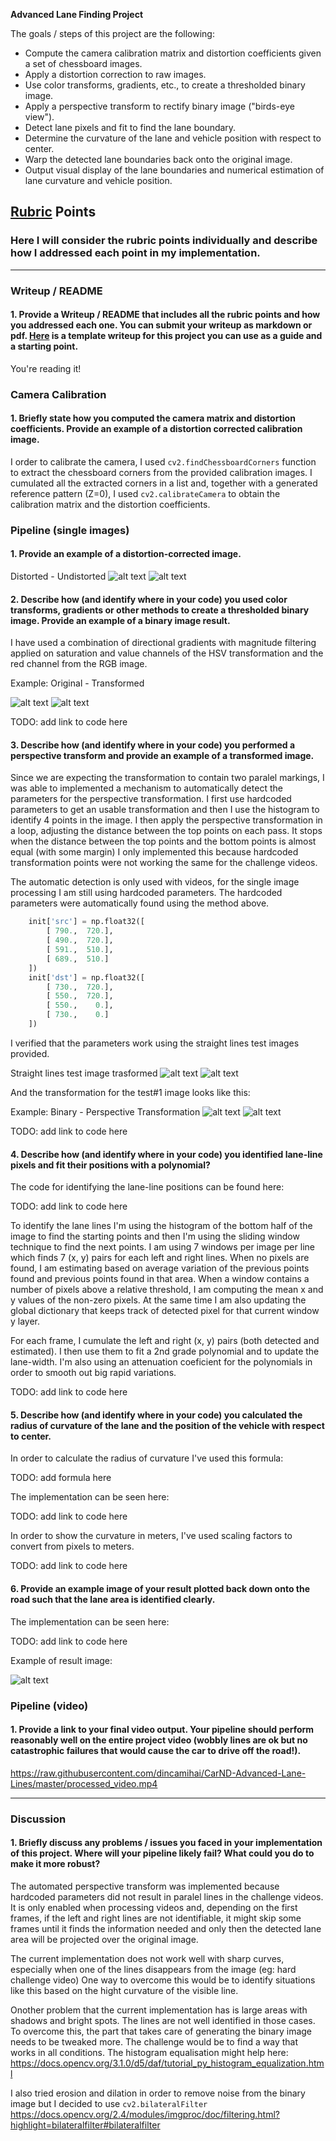 **Advanced Lane Finding Project**

The goals / steps of this project are the following:

* Compute the camera calibration matrix and distortion coefficients given a set of chessboard images.
* Apply a distortion correction to raw images.
* Use color transforms, gradients, etc., to create a thresholded binary image.
* Apply a perspective transform to rectify binary image ("birds-eye view").
* Detect lane pixels and fit to find the lane boundary.
* Determine the curvature of the lane and vehicle position with respect to center.
* Warp the detected lane boundaries back onto the original image.
* Output visual display of the lane boundaries and numerical estimation of lane curvature and vehicle position.

[//]: # (Image References)

[image2]: ./test_images/test1.jpg "Original Image"
[image2-undist]: ./writeup-examples/test1-undist.png "Undistorted Image"
[image2-binary]: ./writeup-examples/test1-binary.png "Binary Undistorted Image"
[image2-warped]: ./writeup-examples/test1-warped.png "Binary Perspective Transformed Image"
[orig-test2]: ./test_images/straight_lines1.jpg "Original Test #2 Image"
[perspective-test2]: ./writeup-examples/perspective-test2.png "Binary Perspective Transformed Test Image #2"
[plotted-result]: ./writeup-examples/result.png "Plotted result"
[image4]: ./examples/warped_straight_lines.jpg "Warp Example"
[image5]: ./examples/color_fit_lines.jpg "Fit Visual"
[image6]: ./examples/example_output.jpg "Output"
[video1]: ./project_video.mp4 "Video"

## [Rubric](https://review.udacity.com/#!/rubrics/571/view) Points

### Here I will consider the rubric points individually and describe how I addressed each point in my implementation.

---

### Writeup / README

#### 1. Provide a Writeup / README that includes all the rubric points and how you addressed each one.  You can submit your writeup as markdown or pdf.  [Here](https://github.com/udacity/CarND-Advanced-Lane-Lines/blob/master/writeup_template.md) is a template writeup for this project you can use as a guide and a starting point.

You're reading it!

### Camera Calibration

#### 1. Briefly state how you computed the camera matrix and distortion coefficients. Provide an example of a distortion corrected calibration image.

I order to calibrate the camera, I used `cv2.findChessboardCorners` function to extract the chessboard corners from the provided calibration images.
I cumulated all the extracted corners in a list and, together with a generated reference pattern (Z=0), I used `cv2.calibrateCamera` to obtain the calibration matrix and the distortion coefficients.


### Pipeline (single images)

#### 1. Provide an example of a distortion-corrected image.

Distorted - Undistorted
![alt text][image2] ![alt text][image2-undist]

#### 2. Describe how (and identify where in your code) you used color transforms, gradients or other methods to create a thresholded binary image.  Provide an example of a binary image result.

I have used a combination of directional gradients with magnitude filtering applied on saturation and value channels of the HSV transformation and the red channel from the RGB image.

Example: Original - Transformed

![alt text][image2-undist] ![alt text][image2-binary]

TODO: add link to code here

#### 3. Describe how (and identify where in your code) you performed a perspective transform and provide an example of a transformed image.

Since we are expecting the transformation to contain two paralel markings, I was able to implemented a mechanism to automatically detect the parameters for the perspective transformation.
I first use hardcoded parameters to get an usable transformation and then I use the histogram to identify 4 points in the image.
I then apply the perspective transformation in a loop, adjusting the distance between the top points on each pass.
It stops when the distance between the top points and the bottom points is almost equal (with some margin)
I only implemented this because hardcoded transformation points were not working the same for the challenge videos.

The automatic detection is only used with videos, for the single image processing I am still using hardcoded parameters.
The hardcoded parameters were automatically found using the method above.

```python
    init['src'] = np.float32([
        [ 790.,  720.],
        [ 490.,  720.],
        [ 591.,  510.],
        [ 689.,  510.]
    ])
    init['dst'] = np.float32([
        [ 730.,  720.],
        [ 550.,  720.],
        [ 550.,    0.],
        [ 730.,    0.]
    ])
```

I verified that the parameters work using the straight lines test images provided.

Straight lines test image trasformed
![alt text][orig-test2] ![alt text][perspective-test2]

And the transformation for the test#1 image looks like this:

Example: Binary - Perspective Transformation
![alt text][image2-binary] ![alt text][image2-warped]

TODO: add link to code here

#### 4. Describe how (and identify where in your code) you identified lane-line pixels and fit their positions with a polynomial?

The code for identifying the lane-line positions can be found here:

TODO: add link to code here

To identify the lane lines I'm using the histogram of the bottom half of the image to find the starting points and then I'm using the sliding window technique to find the next points.
I am using 7 windows per image per line which finds 7 (x, y) pairs for each left and right lines.
When no pixels are found, I am estimating based on average variation of the previous points found and previous points found in that area.
When a window contains a number of pixels above a relative threshold, I am computing the mean x and y values of the non-zero pixels.
At the same time I am also updating the global dictionary that keeps track of detected pixel for that current window y layer.

For each frame, I cumulate the left and right (x, y) pairs (both detected and estimated).
I then use them to fit a 2nd grade polynomial and to update the lane-width.
I'm also using an attenuation coeficient for the polynomials in order to smooth out big rapid variations.

TODO: add link to code here

#### 5. Describe how (and identify where in your code) you calculated the radius of curvature of the lane and the position of the vehicle with respect to center.

In order to calculate the radius of curvature I've used this formula:

TODO: add formula here

The implementation can be seen here:

TODO: add link to code here

In order to show the curvature in meters, I've used scaling factors to convert from pixels to meters.

TODO: add link to code here

#### 6. Provide an example image of your result plotted back down onto the road such that the lane area is identified clearly.

The implementation can be seen here:

TODO: add link to code here

Example of result image:

![alt text][plotted-result]


### Pipeline (video)

#### 1. Provide a link to your final video output.  Your pipeline should perform reasonably well on the entire project video (wobbly lines are ok but no catastrophic failures that would cause the car to drive off the road!).

https://raw.githubusercontent.com/dincamihai/CarND-Advanced-Lane-Lines/master/processed_video.mp4

---

### Discussion

#### 1. Briefly discuss any problems / issues you faced in your implementation of this project.  Where will your pipeline likely fail?  What could you do to make it more robust?

The automated perspective transform was implemented because hardcoded parameters did not result in paralel lines in the challenge videos.
It is only enabled when processing videos and, depending on the first frames, if the left and right lines are not identifiable, it might skip some frames until it finds the information needed and only then the detected lane area will be projected over the original image.

The current implementation does not work well with sharp curves, especially when one of the lines disappears from the image (eg: hard challenge video)
One way to overcome this would be to identify situations like this based on the hight curvature of the visible line.

Onother problem that the current implementation has is large areas with shadows and bright spots. The lines are not well identified in those cases.
To overcome this, the part that takes care of generating the binary image needs to be tweaked more.
The challenge would be to find a way that works in all conditions. The histogram equalisation might help here: https://docs.opencv.org/3.1.0/d5/daf/tutorial_py_histogram_equalization.html

I also tried erosion and dilation in order to remove noise from the binary image but I decided to use `cv2.bilateralFilter` https://docs.opencv.org/2.4/modules/imgproc/doc/filtering.html?highlight=bilateralfilter#bilateralfilter
